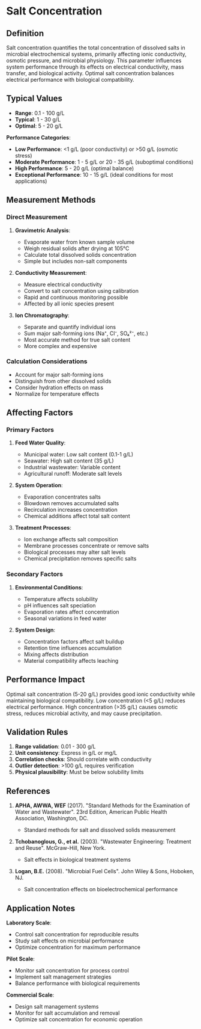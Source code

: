 <!--
Parameter ID: salt_concentration
Category: chemical
Generated: 2025-01-16T12:33:00.000Z
-->

# Salt Concentration

## Definition

Salt concentration quantifies the total concentration of dissolved salts in
microbial electrochemical systems, primarily affecting ionic conductivity,
osmotic pressure, and microbial physiology. This parameter influences system
performance through its effects on electrical conductivity, mass transfer, and
biological activity. Optimal salt concentration balances electrical performance
with biological compatibility.

## Typical Values

- **Range**: 0.1 - 100 g/L
- **Typical**: 1 - 30 g/L
- **Optimal**: 5 - 20 g/L

**Performance Categories**:

- **Low Performance**: <1 g/L (poor conductivity) or >50 g/L (osmotic stress)
- **Moderate Performance**: 1 - 5 g/L or 20 - 35 g/L (suboptimal conditions)
- **High Performance**: 5 - 20 g/L (optimal balance)
- **Exceptional Performance**: 10 - 15 g/L (ideal conditions for most
  applications)

## Measurement Methods

### Direct Measurement

1. **Gravimetric Analysis**:

   - Evaporate water from known sample volume
   - Weigh residual solids after drying at 105°C
   - Calculate total dissolved solids concentration
   - Simple but includes non-salt components

2. **Conductivity Measurement**:

   - Measure electrical conductivity
   - Convert to salt concentration using calibration
   - Rapid and continuous monitoring possible
   - Affected by all ionic species present

3. **Ion Chromatography**:
   - Separate and quantify individual ions
   - Sum major salt-forming ions (Na⁺, Cl⁻, SO₄²⁻, etc.)
   - Most accurate method for true salt content
   - More complex and expensive

### Calculation Considerations

- Account for major salt-forming ions
- Distinguish from other dissolved solids
- Consider hydration effects on mass
- Normalize for temperature effects

## Affecting Factors

### Primary Factors

1. **Feed Water Quality**:

   - Municipal water: Low salt content (0.1-1 g/L)
   - Seawater: High salt content (35 g/L)
   - Industrial wastewater: Variable content
   - Agricultural runoff: Moderate salt levels

2. **System Operation**:

   - Evaporation concentrates salts
   - Blowdown removes accumulated salts
   - Recirculation increases concentration
   - Chemical additions affect total salt content

3. **Treatment Processes**:
   - Ion exchange affects salt composition
   - Membrane processes concentrate or remove salts
   - Biological processes may alter salt levels
   - Chemical precipitation removes specific salts

### Secondary Factors

1. **Environmental Conditions**:

   - Temperature affects solubility
   - pH influences salt speciation
   - Evaporation rates affect concentration
   - Seasonal variations in feed water

2. **System Design**:
   - Concentration factors affect salt buildup
   - Retention time influences accumulation
   - Mixing affects distribution
   - Material compatibility affects leaching

## Performance Impact

Optimal salt concentration (5-20 g/L) provides good ionic conductivity while
maintaining biological compatibility. Low concentration (<5 g/L) reduces
electrical performance. High concentration (>35 g/L) causes osmotic stress,
reduces microbial activity, and may cause precipitation.

## Validation Rules

1. **Range validation**: 0.01 - 300 g/L
2. **Unit consistency**: Express in g/L or mg/L
3. **Correlation checks**: Should correlate with conductivity
4. **Outlier detection**: >100 g/L requires verification
5. **Physical plausibility**: Must be below solubility limits

## References

1. **APHA, AWWA, WEF** (2017). "Standard Methods for the Examination of Water
   and Wastewater". 23rd Edition, American Public Health Association,
   Washington, DC.

   - Standard methods for salt and dissolved solids measurement

2. **Tchobanoglous, G., et al.** (2003). "Wastewater Engineering: Treatment and
   Reuse". McGraw-Hill, New York.

   - Salt effects in biological treatment systems

3. **Logan, B.E.** (2008). "Microbial Fuel Cells". John Wiley & Sons, Hoboken,
   NJ.
   - Salt concentration effects on bioelectrochemical performance

## Application Notes

**Laboratory Scale**:

- Control salt concentration for reproducible results
- Study salt effects on microbial performance
- Optimize concentration for maximum performance

**Pilot Scale**:

- Monitor salt concentration for process control
- Implement salt management strategies
- Balance performance with biological requirements

**Commercial Scale**:

- Design salt management systems
- Monitor for salt accumulation and removal
- Optimize salt concentration for economic operation
